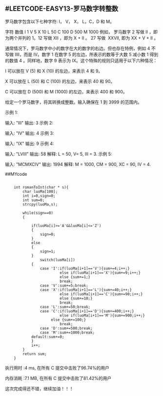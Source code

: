 #LEETCODE-EASY13-罗马数字转整数
---
罗马数字包含以下七种字符: I， V， X， L，C，D 和 M。

字符          数值
I             1
V             5
X             10
L             50
C             100
D             500
M             1000
例如， 罗马数字 2 写做 II ，即为两个并列的 1。12 写做 XII ，即为 X + II 。 27 写做  XXVII, 即为 XX + V + II 。

通常情况下，罗马数字中小的数字在大的数字的右边。但也存在特例，例如 4 不写做 IIII，而是 IV。数字 1 在数字 5 的左边，所表示的数等于大数 5 减小数 1 得到的数值 4 。同样地，数字 9 表示为 IX。这个特殊的规则只适用于以下六种情况：

I 可以放在 V (5) 和 X (10) 的左边，来表示 4 和 9。

X 可以放在 L (50) 和 C (100) 的左边，来表示 40 和 90。 

C 可以放在 D (500) 和 M (1000) 的左边，来表示 400 和 900。

给定一个罗马数字，将其转换成整数。输入确保在 1 到 3999 的范围内。


示例 1:

输入: "III"
输出: 3
示例 2:

输入: "IV"
输出: 4
示例 3:

输入: "IX"
输出: 9
示例 4:

输入: "LVIII"
输出: 58
解释: L = 50, V= 5, III = 3.
示例 5:

输入: "MCMXCIV"
输出: 1994
解释: M = 1000, CM = 900, XC = 90, IV = 4.

##MYcode
```

	int romanToInt(char * s){
		char luoMa[100];
		int i=0,sign=0;
		int sum=0;
    	strcpy(luoMa,s);
		
		while(sign==0)
		{
			
			if(luoMa[i]>='A'&&luoMa[i]<='Z')
			{
				sign=0;
			}
			else
			{
				sign=1;
			}
				switch(luoMa[i])
			{
				case 'I':if(luoMa[i+1]=='V'){sum+=4;i++;}
						 else if(luoMa[i+1]=='X'){sum+=9;i++;}
						 else {sum+=1;}
						 break;
				case 'V':sum+=5;break;
				case 'X':if(luoMa[i+1]=='L'){sum+=40;i++;}
						 else if(luoMa[i+1]=='C'){sum+=90;i++;}
						 else {sum+=10;}
						 break;
				case 'L':sum+=50;break;
				case 'C':if(luoMa[i+1]=='D'){sum+=400;i++;}
						 else if(luoMa[i+1]=='M'){sum+=900;i++;}
					 else {sum+=100;}
						 break;
				case 'D':sum+=500;break;
				case 'M':sum+=1000;break;
			default:sum+=0;	
			}
			i++;
		}
		return sum;
	}	

```

执行用时 :4 ms, 在所有 C 提交中击败了96.74%的用户

内存消耗 :7.1 MB, 在所有 C 提交中击败了81.42%的用户

这次完成得还不错，继续加油！！！